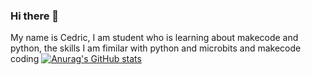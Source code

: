 ### Hi there 👋
My name is Cedric, I am student who is learning about makecode and python, the skills I am fimilar with python and microbits and makecode coding
[![Anurag's GitHub stats](https://github-readme-stats.vercel.app/api?username=cedric-dehghan-nejad)](https://github.com/anuraghazra/github-readme-stats)
  
